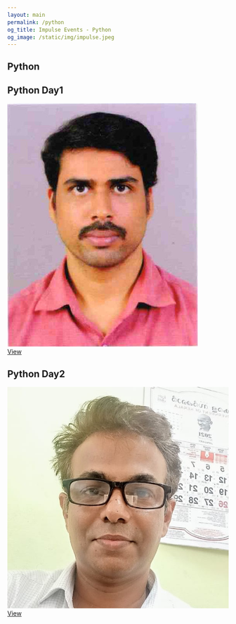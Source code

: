 ```yaml
---
layout: main
permalink: /python
og_title: Impulse Events - Python
og_image: /static/img/impulse.jpeg
---
```




<section class="events-section" id="events">
            <div class="section-title padd-15">
                <h1> Python  </h1>
            </div>
            <div class="event-container">
                <div class="box-event">
                    <h1>Python Day1</h1>
                    <div class="speaker">
                        <img src="/static/img/events/speaker/Baburaj-python1.jpeg" alt="">
                    </div>
                    <i class="fa fa-angle-right"></i><a href="/python-day1">View</a>
                </div>
                <div class="box-event">
                    <h1>Python Day2</h1>
                    <div class="speaker">
                        <img src="/static/img/events/speaker/Arun-python2.jpeg" alt="">
                    </div>
                    <i class="fa fa-angle-right"></i><a href="/python-day2">View</a>
                </div>
            </div>
</section>